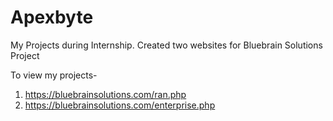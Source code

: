 # Apexbyte
My Projects during Internship.
Created two websites for Bluebrain Solutions Project

To view my projects-
1. https://bluebrainsolutions.com/ran.php
2. https://bluebrainsolutions.com/enterprise.php
   
